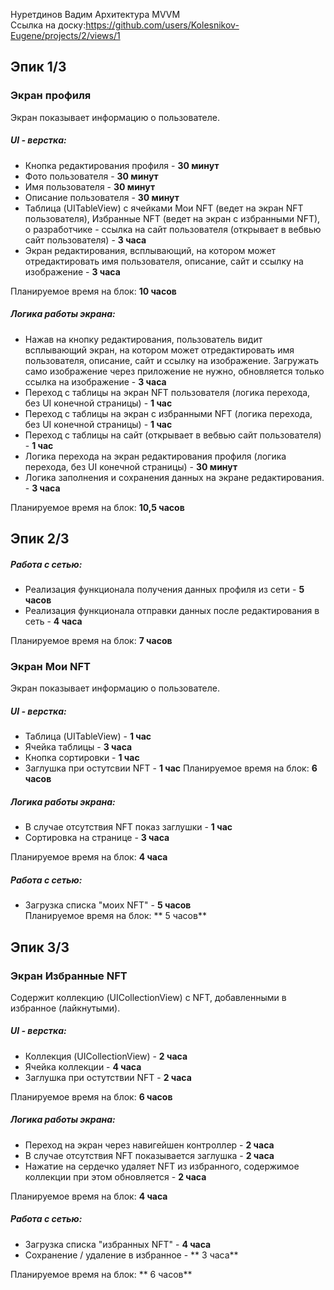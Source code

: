 Нуретдинов Вадим
Архитектура MVVM
<br /> Ссылка на доску:https://github.com/users/Kolesnikov-Eugene/projects/2/views/1
## Эпик 1/3

### Экран профиля
Экран показывает информацию о пользователе.

##### UI - верстка:
- Кнопка редактирования профиля - **30 минут** 
- Фото пользователя - **30 минут** 
- Имя пользователя - **30 минут** 
- Описание пользователя - **30 минут** 
- Таблица (UITableView) с ячейками Мои NFT (ведет на экран NFT пользователя), Избранные NFT (ведет на экран с избранными NFT), о разработчике - ссылка на сайт пользователя (открывает в вебвью сайт пользователя) - **3 часа** 
- Экран редактирования, всплывающий, на котором может отредактировать имя пользователя, описание, сайт и ссылку на изображение - **3 часа** 

Планируемое время на блок: **10 часов**

##### Логика работы экрана:
- Нажав на кнопку редактирования, пользователь видит всплывающий экран, на котором может отредактировать имя пользователя, описание, сайт и ссылку на изображение. Загружать само изображение через приложение не нужно, обновляется только ссылка на изображение - **3 часа**
- Переход с таблицы на экран NFT пользователя (логика перехода, без UI конечной страницы) - **1 час** 
- Переход с таблицы на экран с избранными NFT (логика перехода, без UI конечной страницы) - **1 час** 
- Переход с таблицы на сайт (открывает в вебвью сайт пользователя) - **1 час** 
- Логика перехода на экран редактирования профиля (логика перехода, без UI конечной страницы) - **30 минут** 
- Логика заполнения и сохранения данных на экране редактирования. - **3 часа** 

Планируемое время на блок: **10,5 часов** 
## Эпик 2/3

##### Работа с сетью:
- Реализация функционала получения данных профиля из сети - **5 часов** 
- Реализация функционала отправки данных после редактирования в сеть - **4 часа** 

Планируемое время на блок: **7 часов**

### Экран Мои NFT
Экран показывает информацию о пользователе.

##### UI - верстка:
- Таблица (UITableView) - **1 час** 
- Ячейка таблицы - **3 часа** 
- Кнопка сортировки - **1 час** 
- Заглушка при остутсвии NFT - **1 час** 
Планируемое время на блок: **6 часов**

##### Логика работы экрана:
- В случае отсутствия NFT показ заглушки - **1 час**
- Cортировка на странице - **3 часа** 

Планируемое время на блок: **4 часа**

##### Работа с сетью:
- Загрузка списка "моих NFT" -  **5 часов**  
Планируемое время на блок: ** 5 часов**

## Эпик 3/3

### Экран Избранные NFT
Содержит коллекцию (UICollectionView) c NFT, добавленными в избранное (лайкнутыми).

##### UI - верстка:
- Коллекция (UICollectionView) - **2 часа** 
- Ячейка коллекции - **4 часа**
- Заглушка при остутствии NFT -  **2 часа** 

Планируемое время на блок: **6 часов**

##### Логика работы экрана:
- Переход на экран через навигейшен контроллер - **2 часа** 
- В случае отсутствия NFT показывается заглушка - **2 часа** 
- Нажатие на сердечко удаляет NFT из избранного, содержимое коллекции при этом обновляется - **2 часа** 

Планируемое время на блок: **4 часа**

##### Работа с сетью:
- Загрузка списка "избранных NFT" -  **4 часа**
- Сохранение / удаление в избранное - ** 3 часа**

Планируемое время на блок: ** 6 часов**


